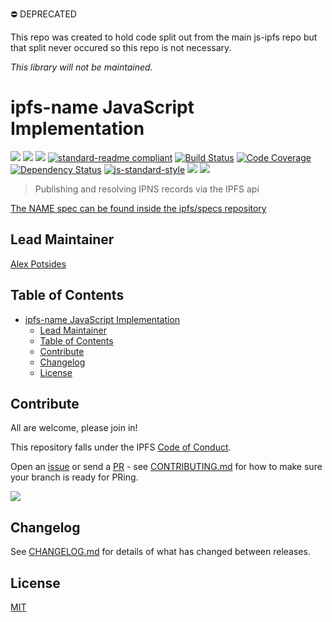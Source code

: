 ⛔️ DEPRECATED

This repo was created to hold code split out from the main js-ipfs repo but that split never occured so this repo is not necessary.

_This library will not be maintained._

# ipfs-name JavaScript Implementation

[![](https://img.shields.io/badge/made%20by-Protocol%20Labs-blue.svg?style=flat-square)](http://ipn.io)
[![](https://img.shields.io/badge/project-IPFS-blue.svg?style=flat-square)](http://ipfs.io/)
[![](https://img.shields.io/badge/freenode-%23ipfs-blue.svg?style=flat-square)](http://webchat.freenode.net/?channels=%23ipfs)
[![standard-readme compliant](https://img.shields.io/badge/standard--readme-OK-green.svg?style=flat-square)](https://github.com/RichardLitt/standard-readme)
[![Build Status](https://ci.ipfs.team/buildStatus/icon?job=ipfs/js-ipfs-name/master)](https://ci.ipfs.team/job/ipfs/job/js-ipfs-name/job/master/)
[![Code Coverage](https://codecov.io/gh/ipfs/js-ipfs-name/branch/master/graph/badge.svg)](https://codecov.io/gh/ipfs/js-ipfs-name)
[![Dependency Status](https://david-dm.org/ipfs/js-ipfs-name.svg?style=flat-square)](https://david-dm.org/ipfs/js-ipfs-name)
[![js-standard-style](https://img.shields.io/badge/code%20style-standard-brightgreen.svg?style=flat-square)](https://github.com/feross/standard)
![](https://img.shields.io/badge/npm-%3E%3D3.0.0-orange.svg?style=flat-square)
![](https://img.shields.io/badge/Node.js-%3E%3D8.0.0-orange.svg?style=flat-square)

> Publishing and resolving IPNS records via the IPFS api

[The NAME spec can be found inside the ipfs/specs repository](https://github.com/ipfs/interface-ipfs-core/blob/master/SPEC/NAME.md)

## Lead Maintainer

[Alex Potsides](https://github.com/achingbrain)

## Table of Contents

- [ipfs-name JavaScript Implementation](#ipfs-name-javascript-implementation)
  - [Lead Maintainer](#lead-maintainer)
  - [Table of Contents](#table-of-contents)
  - [Contribute](#contribute)
  - [Changelog](#changelog)
  - [License](#license)

## Contribute

All are welcome, please join in!

This repository falls under the IPFS [Code of Conduct](https://github.com/ipfs/community/blob/master/code-of-conduct.md).

Open an [issue](https://github.com/ipfs/js-ipfs-mfs/issues) or send a [PR](https://github.com/ipfs/js-ipfs-mfs/pulls) - see [CONTRIBUTING.md](./CONTRIBUTING.md) for how to make sure your branch is ready for PRing.

[![](https://cdn.rawgit.com/jbenet/contribute-ipfs-gif/master/img/contribute.gif)](https://github.com/ipfs/community/blob/master/CONTRIBUTING.md)

## Changelog

See [CHANGELOG.md](./CHANGELOG.md) for details of what has changed between releases.

## License

[MIT](LICENSE)
